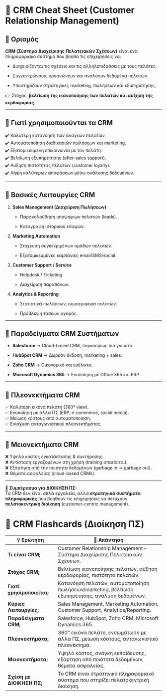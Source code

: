 # 📌 CRM Cheat Sheet (Customer Relationship Management)

## 🔹 Ορισμός

**CRM (Σύστημα Διαχείρισης Πελατειακών Σχέσεων)** είναι ένα πληροφοριακό σύστημα που βοηθά τις επιχειρήσεις να:

- Διαχειρίζονται τις σχέσεις και τις αλληλεπιδράσεις με τους πελάτες.

- Συγκεντρώνουν, οργανώνουν και αναλύουν δεδομένα πελατών.

- Υποστηρίζουν στρατηγικές marketing, πωλήσεων και εξυπηρέτησης.

👉 Στόχος: **βελτίωση της ικανοποίησης των πελατών και αύξηση της κερδοφορίας**.

---

## 🔹 Γιατί χρησιμοποιούνται τα CRM

✔️ Καλύτερη κατανόηση των αναγκών πελατών.  
✔️ Αυτοματοποίηση διαδικασιών πωλήσεων και marketing.  
✔️ Εξατομικευμένη επικοινωνία με τον πελάτη.  
✔️ Βελτίωση εξυπηρέτησης (after-sales support).  
✔️ Αύξηση πιστότητας πελατών (customer loyalty).  
✔️ Λήψη καλύτερων αποφάσεων μέσω ανάλυσης δεδομένων.

---

## 🔹 Βασικές Λειτουργίες CRM

1. **Sales Management (Διαχείριση Πωλήσεων)**
   
   - Παρακολούθηση υποψήφιων πελατών (leads).
   
   - Καταγραφή ιστορικού επαφών.

2. **Marketing Automation**
   
   - Στόχευση συγκεκριμένων ομάδων πελατών.
   
   - Εξατομικευμένες καμπάνιες email/SMS/social.

3. **Customer Support / Service**
   
   - Helpdesk / Ticketing.
   
   - Διαχείριση παραπόνων.

4. **Analytics & Reporting**
   
   - Στατιστικά πωλήσεων, συμπεριφορά πελατών.
   
   - Πρόβλεψη τάσεων αγοράς.

---

## 🔹 Παραδείγματα CRM Συστήματων

- **Salesforce** → Cloud-based CRM, παγκοσμίως πιο γνωστό.

- **HubSpot CRM** → Δωρεάν έκδοση, marketing + sales.

- **Zoho CRM** → Οικονομικό και ευέλικτο.

- **Microsoft Dynamics 365** → Ενοποίηση με Office 365 και ERP.

---

## 🔹 Πλεονεκτήματα CRM

✅ Καλύτερη εικόνα πελάτη (360° view).  
✅ Ενοποίηση με άλλα ΠΣ (ERP, e-commerce, social media).  
✅ Μείωση κόστους από αυτοματοποίηση.  
✅ Ενίσχυση ανταγωνιστικού πλεονεκτήματος.

---

## 🔹 Μειονεκτήματα CRM

❌ Υψηλό κόστος εγκατάστασης & συντήρησης.  
❌ Αντίσταση εργαζομένων στη χρήση (training απαιτείται).  
❌ Εξάρτηση από την ποιότητα δεδομένων (garbage in → garbage out).  
❌ Θέματα ασφαλείας (cloud-based CRMs).

---

📖 **Συμπέρασμα για ΔΙΟΙΚΗΣΗ ΠΣ:**  
Τα CRM δεν είναι απλά εργαλεία, αλλά **στρατηγικά συστήματα πληροφορικής** που βοηθούν τις επιχειρήσεις να πετύχουν **πελατοκεντρική διοίκηση** (customer-centric management).



# 📌 CRM Flashcards (Διοίκηση ΠΣ)

| 💡 Ερώτηση                 | 📖 Απάντηση                                                                                     |
| -------------------------- | ----------------------------------------------------------------------------------------------- |
| **Τι είναι CRM;**          | Customer Relationship Management – Σύστημα Διαχείρισης Πελατειακών Σχέσεων.                     |
| **Στόχος CRM;**            | Βελτίωση ικανοποίησης πελατών, αύξηση κερδοφορίας, πιστότητα πελατών.                           |
| **Γιατί χρησιμοποιείται;** | Κατανόηση πελατών, αυτοματοποίηση πωλήσεων/marketing, βελτίωση εξυπηρέτησης, ανάλυση δεδομένων. |
| **Κύριες Λειτουργίες;**    | Sales Management, Marketing Automation, Customer Support, Analytics/Reporting.                  |
| **Παραδείγματα CRM;**      | Salesforce, HubSpot, Zoho CRM, Microsoft Dynamics 365.                                          |
| **Πλεονεκτήματα;**         | 360° εικόνα πελάτη, ενσωμάτωση με άλλα ΠΣ, μείωση κόστους, ανταγωνιστικό πλεονέκτημα.           |
| **Μειονεκτήματα;**         | Υψηλό κόστος, ανάγκη εκπαίδευσης, εξάρτηση από ποιότητα δεδομένων, θέματα ασφαλείας.            |
| **Σχέση με ΔΙΟΙΚΗΣΗ ΠΣ;**  | Το CRM είναι στρατηγικό πληροφοριακό σύστημα που στηρίζει πελατοκεντρική διοίκηση.              |


